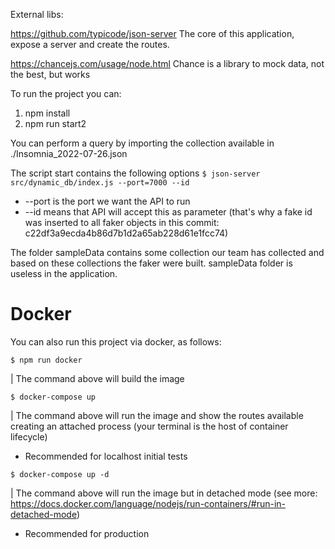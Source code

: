 External libs: 

https://github.com/typicode/json-server
The core of this application, expose a server and create the routes.

https://chancejs.com/usage/node.html
Chance is a library to mock data, not the best, but works

To run the project you can:
1. npm install
2. npm run start2

You can perform a query by importing the collection available in ./Insomnia_2022-07-26.json

The script start contains the following options
`$ json-server src/dynamic_db/index.js --port=7000 --id`
* --port is the port we want the API to run
* --id means that API will accept this as parameter (that's why a fake id was inserted to all faker objects in this commit: c22df3a9ecda4b86d7b1d2a65ab228d61e1fcc74)

The folder sampleData contains some collection our team has collected and based on these collections the faker were built. sampleData folder is useless in the application.


# Docker

You can also run this project via docker, as follows:

```$ npm run docker```

| The command above will build the image

```$ docker-compose up```

| The command above will run the image and show the routes available creating an attached process (your terminal is the host of container lifecycle)
* Recommended for localhost initial tests

```$ docker-compose up -d```

| The command above will run the image but in detached mode (see more: https://docs.docker.com/language/nodejs/run-containers/#run-in-detached-mode)
* Recommended for production

